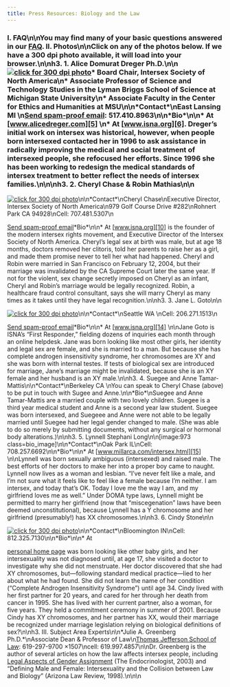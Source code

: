 ```yaml
---
title: Press Resources: Biology and the Law
---
```


### I. <span class="caps">FAQ</span>\n\nYou may find many of your basic questions answered in our [<span class="caps">FAQ</span>][1]. II. Photos\n\nClick on any of the photos below. If we have a 300 dpi photo available, it will load into your browser.\n\nh3. 1. Alice Domurat Dreger Ph.D.\n\n[![click for 300 dpi photo][2]][3]\* Board Chair, Intersex Society of North America\n\* Associate Professor of Science and Technology Studies in the Lyman Briggs School of Science at Michigan State University\n* Associate Faculty in the Center for Ethics and Humanities at <span class="caps">MSU</span>\n\n\*Contact\*\nEast Lansing MI \n[Send spam-proof email][4]: 517.410.8963\n\n\*Bio\*\n\n* At [www.alicedreger.com][5] \n* At [www.isna.org][6]. Dreger&#8217;s initial work on intersex was historical, however, when people born intersexed contacted her in 1996 to ask assistance in radically improving the medical and social treatment of intersexed people, she refocused her efforts. Since 1996 she has been working to redesign the medical standards of intersex treatment to better reflect the needs of intersex families.\n\n\nh3. 2. Cheryl Chase & Robin Mathias\n\n

[![click for 300 dpi photo][7]][8]\n\n\*Contact\*\nCheryl Chase\nExecutive Director, Intersex Society of North America\n979 Golf Course Drive #282\nRohnert Park CA 94928\nCell: 707.481.5307\n

[Send spam-proof email][9]\*Bio\*\n\n* At [www.isna.org][10] is the founder of the modern intersex rights movement, and Executive Director of the Intersex Society of North America. Cheryl&#8217;s legal sex at birth was male, but at age 18 months, doctors removed her clitoris, told her parents to raise her as a girl, and made them promise never to tell her what had happened. Cheryl and Robin were married in San Francisco on February 12, 2004, but their marriage was invalidated by the CA Supreme Court later the same year. If not for the violent, sex change secretly imposed on Cheryl as an infant, Cheryl and Robin&#8217;s marriage would be legally recognized. Robin, a healthcare fraud control consultant, says she will marry Cheryl as many times as it takes until they have legal recognition.\n\nh3. 3. Jane L. Goto\n\n

[![click for 300 dpi photo][11]][12]\n\n\*Contact\*\nSeattle WA \nCell: 206.271.1513\n

[Send spam-proof email][13]\*Bio\*\n\n* At [www.isna.org][14] \n\nJane Goto is <span class="caps">ISNA</span>&#8217;s &#8220;First Responder,&#8221; fielding dozens of inquiries each month through an online helpdesk. Jane was born looking like most other girls, her identity and legal sex are female, and she is married to a man. But because she has complete androgen insensitivity syndrome, her chromosomes are XY and she was born with internal testes. If tests of biological sex are introduced for marriage, Jane&#8217;s marriage might be invalidated, because she is an XY female and her husband is an XY male.\n\nh3. 4. Suegee and Anne Tamar-Mattis\n\n\*Contact\*\nBerkeley CA \nYou can speak to Cheryl Chase (above) to be put in touch with Sugee and Anne.\n\n\*Bio\*\nSuegee and Anne Tamar-Mattis are a married couple with two lovely children. Suegee is a third year medical student and Anne is a second year law student. Suegee was born intersexed, and Suegeee and Anne were not able to be legally married until Suegee had her legal gender changed to male. (She was able to do so merely by submitting documents, without any surgical or hormonal body alterations.)\n\nh3. 5. Lynnell Stephani Long\n\n[image:973 class=bio_image]\n\n\*Contact\*\nOak Park IL\nCell: 708.257.6692\n\n\*Bio\*\n\n* At [www.millarca.com/intersex.html][15] \n\nLynnell was born sexually ambiguous (intersexed) and raised male. The best efforts of her doctors to make her into a proper boy came to naught. Lynnell now lives as a woman and lesbian. &#8220;I&#8217;ve never felt like a male, and I&#8217;m not sure what it feels like to feel like a female because I&#8217;m neither. I am intersex, and today that&#8217;s OK. Today I love me the way I am, and my girlfriend loves me as well.&#8221; Under <span class="caps">DOMA</span> type laws, Lynnell might be permitted to marry her girlfriend (now that &#8220;miscegenation&#8221; laws have been deemed unconstitutional), because Lynnell has a Y chromosome and her girlfriend (presumably!) has XX chromosomes.\n\nh3. 6. Cindy Stone\n\n

[![click for 300 dpi photo][16]][17]\n\n\*Contact\*\nBloomington IN\nCell: 812.325.7130\n\n\*Bio\*\n\n* At 

[personal home page][18] was born looking like other baby girls, and her intersexuality was not diagnosed until, at age 17, she visited a doctor to investigate why she did not menstruate. Her doctor discovered that she had XY chromosomes, but&#8212;following standard medical practice&#8212;lied to her about what he had found. She did not learn the name of her condition (&#8220;Complete Androgen Insensitivity Syndrome&#8221;) until age 34. Cindy lived with her first partner for 20 years, and cared for her through her death from cancer in 1995. She has lived with her current partner, also a woman, for five years. They held a commitment ceremony in summer of 2001. Because Cindy has XY chromosomes, and her partner has XX, would their marriage be recognized under marriage legislation relying on biological definitions of sex?\n\nh3. <span class="caps">III</span>. Subject Area Experts\n\n\*Julie A. Greenberg Ph.D.\*\nAssociate Dean & Professor of Law\n[Thomas Jefferson School of Law][19]: 619-297-9700 &#215;1507\ncell: 619.997.4857\n\nDr. Greenberg is the author of several articles on how the law affects intersex people, including [Legal Aspects of Gender Assignment][20] (The Endocrinologist, 2003) and &#8220;Defining Male and Female: Intersexuality and the Collision between Law and Biology&#8221; (Arizona Law Review, 1998).\n\n\n

 [1]: /faq.%5Cn%5Cn%5Cnh3
 [2]: /img/about/alice2.jpg "click for 300 dpi photo"
 [3]: /files/images/dreger.jpg%5Cn%5Cn
 [4]: http://www.alicedreger.com/contact%5CnCell
 [5]: http://www.alicedreger.com
 [6]: http://www.isna.org/about/dreger%5Cn%5Cn%5Cn%5CnDr
 [7]: /files/images/cheryl_robin_scout_small.jpg
 [8]: /files/images/cheryl_robin_scout.jpg
 [9]: /pressroom/contact/chase%5Cn%5Cn
 [10]: http://www.isna.org/about/chase%5Cn%5CnCheryl
 [11]: /files/images/jane_goto_small.jpg
 [12]: /files/images/jane_goto.jpg
 [13]: /contact/email%5Cn%5Cn
 [14]: http://www.isna.org/about/goto
 [15]: http://www.millarca.com/intersex.html
 [16]: /files/images/stone_small.jpg
 [17]: /files/images/stone.jpg
 [18]: http://php.indiana.edu/~stonec%5Cn%5CnCindy
 [19]: http://tjsl.edu/index.cfm?sID_int=43&rID_int=4&xID=16\noffice
 [20]: /pdf/greenberg2003.pdf